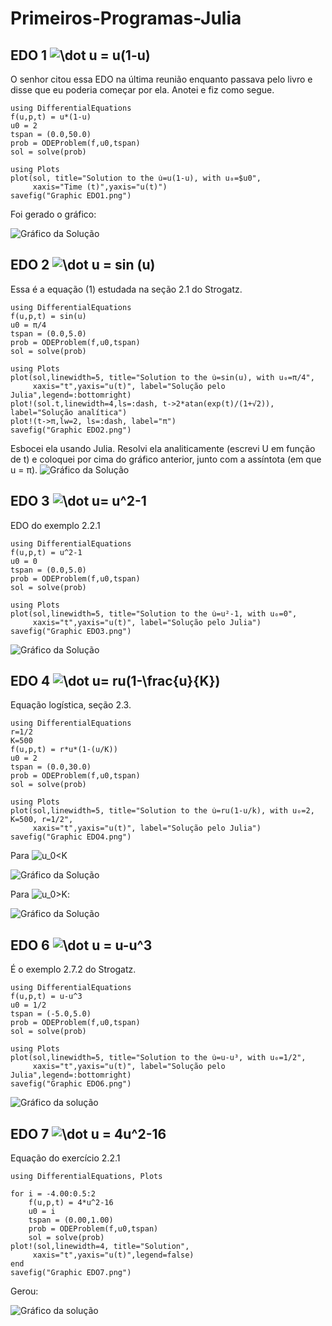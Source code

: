 # Primeiros-Programas-Julia


## EDO 1 <img src="https://latex.codecogs.com/svg.image?\dot&space;u&space;=&space;u(1-u)" title="\dot u = u(1-u)" />
O senhor citou essa EDO na última reunião enquanto passava pelo livro e disse que eu poderia começar por ela. Anotei e fiz como segue.
```
using DifferentialEquations
f(u,p,t) = u*(1-u)
u0 = 2
tspan = (0.0,50.0)
prob = ODEProblem(f,u0,tspan)
sol = solve(prob)

using Plots
plot(sol, title="Solution to the u̇=u(1-u), with u₀=$u0",
     xaxis="Time (t)",yaxis="u(t)")
savefig("Graphic EDO1.png")
```
Foi gerado o gráfico:

![Gráfico da Solução](https://github.com/joaovvflauzino/Primeiros-Programas-Julia/blob/main/Graphic%20EDO1.png)


## EDO 2 <img src="https://latex.codecogs.com/svg.image?\dot&space;u&space;=&space;sin&space;(u)" title="\dot u = sin (u)" />
Essa é a equação (1) estudada na seção 2.1 do Strogatz.
```
using DifferentialEquations
f(u,p,t) = sin(u)
u0 = π/4
tspan = (0.0,5.0)
prob = ODEProblem(f,u0,tspan)
sol = solve(prob)

using Plots
plot(sol,linewidth=5, title="Solution to the u̇=sin(u), with u₀=π/4",
     xaxis="t",yaxis="u(t)", label="Solução pelo Julia",legend=:bottomright)
plot!(sol.t,linewidth=4,ls=:dash, t->2*atan(exp(t)/(1+√2)), label="Solução analítica")
plot!(t->π,lw=2, ls=:dash, label="π")
savefig("Graphic EDO2.png")

```
Esbocei ela usando Julia. Resolvi ela analiticamente (escrevi U em função de t) e coloquei por cima do gráfico anterior, junto com a assíntota (em que u = π).
![Gráfico da Solução](https://github.com/joaovvflauzino/Primeiros-Programas-Julia/blob/main/Graphic%20EDO2.png)


## EDO 3 <img src="https://latex.codecogs.com/svg.image?\dot&space;u=&space;u^2-1" title="\dot u= u^2-1" />
EDO do exemplo 2.2.1
```
using DifferentialEquations
f(u,p,t) = u^2-1
u0 = 0
tspan = (0.0,5.0)
prob = ODEProblem(f,u0,tspan)
sol = solve(prob)

using Plots
plot(sol,linewidth=5, title="Solution to the u̇=u²-1, with u₀=0",
     xaxis="t",yaxis="u(t)", label="Solução pelo Julia")
savefig("Graphic EDO3.png")
```
![Gráfico da Solução](https://github.com/joaovvflauzino/Primeiros-Programas-Julia/blob/main/Graphic%20EDO3.png)

## EDO 4 <img src="https://latex.codecogs.com/svg.image?\dot&space;u=&space;ru(1-\frac{u}{K})" title="\dot u= ru(1-\frac{u}{K})" />
Equação logística, seção 2.3.
```
using DifferentialEquations
r=1/2
K=500
f(u,p,t) = r*u*(1-(u/K))
u0 = 2
tspan = (0.0,30.0)
prob = ODEProblem(f,u0,tspan)
sol = solve(prob)

using Plots
plot(sol,linewidth=5, title="Solution to the u̇=ru(1-u/k), with u₀=2, K=500, r=1/2",
     xaxis="t",yaxis="u(t)", label="Solução pelo Julia")
savefig("Graphic EDO4.png")
```
Para <img src="https://latex.codecogs.com/svg.image?u_0<K" title="u_0<K" />

![Gráfico da Solução](https://github.com/joaovvflauzino/Primeiros-Programas-Julia/blob/main/Graphic%20EDO4.png)

Para <img src="https://latex.codecogs.com/svg.image?u_0>K" title="u_0>K" />:

![Gráfico da Solução](https://github.com/joaovvflauzino/Primeiros-Programas-Julia/blob/main/Graphic%20EDO5.png)


## EDO 6 <img src="https://latex.codecogs.com/svg.image?\dot&space;u&space;=&space;u-u^3" title="\dot u = u-u^3" />
É o exemplo 2.7.2 do Strogatz.
```
using DifferentialEquations
f(u,p,t) = u-u^3
u0 = 1/2
tspan = (-5.0,5.0)
prob = ODEProblem(f,u0,tspan)
sol = solve(prob)

using Plots
plot(sol,linewidth=5, title="Solution to the u̇=u-u³, with u₀=1/2",
     xaxis="t",yaxis="u(t)", label="Solução pelo Julia",legend=:bottomright)
savefig("Graphic EDO6.png")
```
![Gráfico da solução](https://github.com/joaovvflauzino/Primeiros-Programas-Julia/blob/main/Graphic%20EDO6.png)

## EDO 7 <img src="https://latex.codecogs.com/svg.image?\dot&space;u&space;=&space;4u^2-16" title="\dot u = 4u^2-16" />
Equação do exercício 2.2.1
```
using DifferentialEquations, Plots

for i = -4.00:0.5:2
    f(u,p,t) = 4*u^2-16
    u0 = i
    tspan = (0.00,1.00)
    prob = ODEProblem(f,u0,tspan)
    sol = solve(prob)
plot!(sol,linewidth=4, title="Solution",
     xaxis="t",yaxis="u(t)",legend=false)
end
savefig("Graphic EDO7.png")
```
Gerou:

![Gráfico da solução](https://github.com/joaovvflauzino/Primeiros-Programas-Julia/blob/main/Graphic%20EDO7.png)


